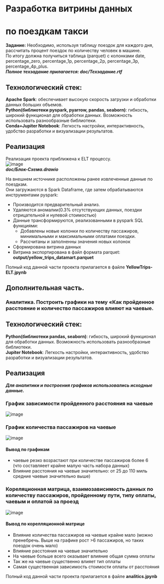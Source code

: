 # Разработка витрины данных  
# по поездкам такси
__Задание:__
Необходимо, используя таблицу поездок для каждого дня, рассчитать процент поездок по количеству человек в машине.  
По итогу должна получиться таблица (parquet) с колонками date, percentage_zero, percentage_1p, percentage_2p, percentage_3p, percentage_4p_plus.  
___Полное техзадание прилагается: doc/Техзадание.rtf___

## Технологический стек:
__Apache Spark__: обеспечивает высокую скорость загрузки и обработки данных больших объемов.  
__Python(библиотеки pyspark, pyarrow, pandas, seaborn)__: гибкость, широкий функционал для обработки данных. Возможность использовать разнообразные библиотеки.    
__Conda+Jupiter Notebook__:  Легкость настройки, интерактивность, удобство разработки и визуализации результатов.

## Реализация
Реализация проекта приближена к ELT процессу.  
![image](https://github.com/Oleg-2023/final_project/assets/144448179/e2265b46-81c3-4b22-a4cf-eeccf6e53a98)  
___doc/Блок-Схема.drawio___

На внешнем источнике расположены ранее извлеченные данные по поездкам.  
Они загружаются в Spark Dataframe, где затем обрабатываются инструментами pyspark: 
- Производится предварительный анализ.
- Удаляются аномалии(0.3% отсутствующих данных, поездки отрицательной и нулевой стоимостью)
- Данные трансформируются, реализованными в pyspark SQL функциями:
  - Добавлены новые колонки по количеству пассажиров, минимальными и максимальными оплатами поездки.
  - Рассчитаны и заполненны значения новых колонок
- Сформирована витрина данных
- Витрина экспортирована в файл формата parquet: __output/yellow_trips_datamart.parquet__

Полный код данной части проекта прилагается в файле __YellowTrips-ELT.jpynb__

## Дополнительная часть.  
###  Аналитика. Построить графики на тему «Как пройденное расстояние и количество пассажиров влияют на чаевые.

## Технологический стек:
__Python(библиотеки pandas, seaborn)__: гибкость, широкий функционал для обработки данных. Возможность использовать разнообразные библиотеки.    
__Jupiter Notebook__:  Легкость настройки, интерактивность, удобство разработки и визуализации результатов.

## Реализация  
___Для аналитики и построения графиков использовались исходные данные.___

### График зависимости пройденного расстояния на чаевые

![image](https://github.com/Oleg-2023/final_project/assets/144448179/895d8abb-5118-4082-8b92-f65406ead60c)


### График количества пассажиров на чаевые  

![image](https://github.com/Oleg-2023/final_project/assets/144448179/92532928-fd7d-4899-ae5b-55071cbede60)

#### Вывод по графикам
- чаевые резко возрастают при количестве пассажиров более 6  
(что составляеет крайне малую часть набора данных)
- Влияние расстояния на чаевые значительно: от 25 до 110 миль средние чаевые значительно выше) 


### Кореляционная матрица, взаимозависимость данных по количеству пассажиров, пройденному пути, типу оплаты, чаевым и оплатой за проезд  

![image](https://github.com/Oleg-2023/final_project/assets/144448179/8ccab7d3-40bb-4ee5-89d9-c3b63a45260a)  

#### Вывод по корелляционной матрице
- Влияние количества пассажиров на чаевые крайне мало (можно пренебречь. Выше на графике рост >6 пассажиров, но таких поездок очень мало)
- Влияние расстояния на чаевые значительно
- На чаевые больше всего оказывает влияние общая сумма оплаты
- Так же на чаевые существенно влияет тип оплаты
- Самая существенная зависимость стоимости оплаты от расстояния

Полный код данной части проекта прилагается в файле __analitics.jpynb__







